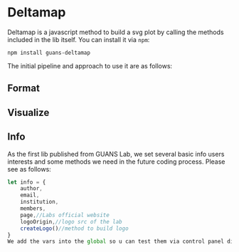 Deltamap
===
Deltamap is a javascript method to build a svg plot by calling the methods included in the lib itself.
You can install it via `npm`:
```shell
npm install guans-deltamap
```
The initial pipeline and approach to use it are as follows:

Format
---

Visualize
---

Info
---
As the first lib published from GUANS Lab, we set several basic info users interests and some methods we need in the future coding process. Please see as follows:
```js
let info = {
    author,
    email,
    institution,
    members,
    page,//Labs official website
    logoOrigin,//logo src of the lab
    createLogo()//method to build logo
}
We add the vars into the global so u can test them via control panel directly.
```